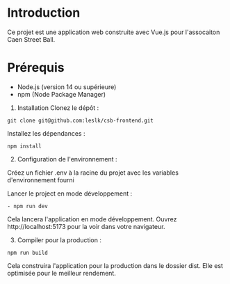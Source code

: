 # Introduction

Ce projet est une application web construite avec Vue.js pour l'assocaiton Caen Street Ball.

# Prérequis
- Node.js (version 14 ou supérieure)
- npm (Node Package Manager)

1. Installation
Clonez le dépôt :
```
git clone git@github.com:leslk/csb-frontend.git
```

Installez les dépendances :
```
npm install
````

2. Configuration de l'environnement :

Créez un fichier .env à la racine du projet avec les variables d'environnement fourni

Lancer le project en mode développement : 
```
- npm run dev
```

Cela lancera l'application en mode développement. Ouvrez http://localhost:5173 pour la voir dans votre navigateur.

3. Compiler pour la production :

```
npm run build
```
Cela construira l'application pour la production dans le dossier dist. Elle est optimisée pour le meilleur rendement.